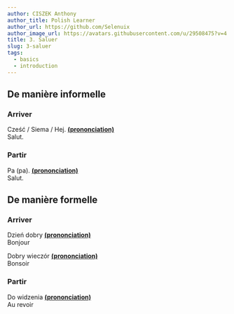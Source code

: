 ```yaml
---
author: CISZEK Anthony
author_title: Polish Learner
author_url: https://github.com/Selenuix
author_image_url: https://avatars.githubusercontent.com/u/29508475?v=4
title: 3. Saluer
slug: 3-saluer
tags:
  - basics
  - introduction
---
```






## De manière informelle
### Arriver


Cześć / Siema / Hej. **[(prononciation)](https://cdn.selenuix.tools/polonais/public/audio/3-1.mp3)** <br />
Salut.



### Partir
Pa (pa). **[(prononciation)](https://cdn.selenuix.tools/polonais/public/audio/3-2.mp3)** <br />
Salut.



## De manière formelle
### Arriver


Dzień dobry **[(prononciation)](https://cdn.selenuix.tools/polonais/public/audio/3-3.mp3)** <br />
Bonjour



Dobry wieczór **[(prononciation)](https://cdn.selenuix.tools/polonais/public/audio/3-4.mp3)** <br />
Bonsoir



### Partir


Do widzenia **[(prononciation)](https://cdn.selenuix.tools/polonais/public/audio/3-5.mp3)** <br />
Au revoir